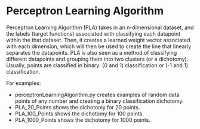 # Perceptron Learning Algorithm

Perceptron Learning Algorithm (PLA) takes in an n-dimensional dataset, 
and the labels (target functions) associated with classifying each 
datapoint within the that dataset. Then, it creates a learned
weight vector associated with each dimension, which will then be
used to create the line that linearly separates the datapoints. PLA
is also seen as a method of classifying different datapoints and grouping
them into two clusters (or a dichotomy). Usually, points are classified
in binary: (0 and 1) classification or (-1 and 1) classification.

For examples:
- perceptronLearningAlgorithm.py creates examples of random data points
of any number and creating a binary classification dichotomy.
- PLA_20_Points shows the dichotomy for 20 points.
- PLA_100_Points shows the dichotomy for 100 points.
- PLA_1000_Points shows the dichotomy for 1000 points.